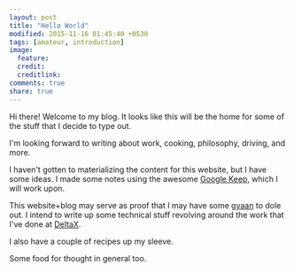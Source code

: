 ```yaml
---
layout: post
title: "Hello World"
modified: 2015-11-16 01:45:40 +0530
tags: [amateur, introduction]
image:
  feature: 
  credit: 
  creditlink: 
comments: true
share: true
---
```



Hi there! Welcome to my blog. It looks like this will be the home for some of the stuff that I decide to type out.

I'm looking forward to writing about work, cooking, philosophy, driving, and more.

<!--more-->

I haven't gotten to materializing the content for this website, but I have some ideas. I made some notes using the awesome [Google Keep](http://keep.google.com), which I will work upon. 

This website+blog may serve as proof that I may have some [gyaan](https://www.google.co.in/search?q=gyan+meaning) to dole out. I intend to write up some technical stuff revolving around the work that I've done at [DeltaX](http://www.deltax.com/).

I also have a couple of recipes up my sleeve. 

Some food for thought in general too.